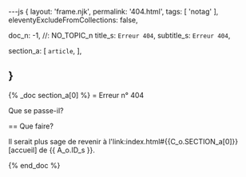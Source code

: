 ---js
{
  layout:    'frame.njk',
  permalink: '404.html',
  tags:      [ 'notag' ],
  eleventyExcludeFromCollections: false,

  doc_n: -1,    //: NO_TOPIC_n
  title_s:    `Erreur 404`,
  subtitle_s: `Erreur 404`,

  section_a:
  [
    `article`,
  ],

}
---
{% _doc section_a[0] %}
= Erreur n° 404

Que se passe-il?

== Que faire?

Il serait plus sage de revenir à l'link:index.html#{{C_o.SECTION_a[0]}}[accueil] de {{ A_o.ID_s }}.

{% end_doc %}
